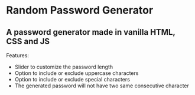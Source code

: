 # Random Password Generator
## A password generator made in vanilla HTML, CSS and JS
Features:
* Slider to customize the password length
* Option to include or exclude uppercase characters
* Option to include or exclude special characters
* The generated password will not have two same consecutive character
